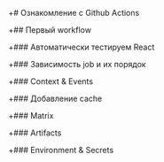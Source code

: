 +# Ознакомление с Github Actions

+## Первый workflow

+### Автоматически тестируем React

+### Зависимость job и их порядок

+### Context & Events

+### Добавление cache

+### Matrix

+### Artifacts

+### Environment & Secrets
